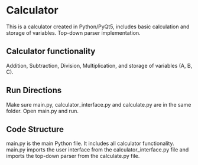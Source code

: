 # Calculator
This is a calculator created in Python/PyQt5, includes basic calculation and storage of variables. Top-down parser implementation.

## Calculator functionality
Addition, Subtraction, Division, Multiplication, and storage of variables (A, B, C).

## Run Directions
Make sure main.py, calculator_interface.py and calculate.py are in the same folder.
Open main.py and run.

## Code Structure
main.py is the main Python file. It includes all calculator functionality.
main.py imports the user interface from the calculator_interface.py file and imports the top-down parser from the calculate.py file.



